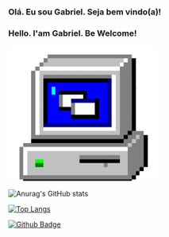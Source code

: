 ### Olá. Eu sou Gabriel. Seja bem vindo(a)!
### Hello. I'am Gabriel. Be Welcome!

<img src=https://github.com/TheDudeThatCode/TheDudeThatCode/blob/master/Assets/PC.gif width="300">

![Anurag's GitHub stats](https://github-readme-stats.vercel.app/api?username=gabriel-cavalcante-de-jesus-oliveira&show_icons=true&theme=radical)

[![Top Langs](https://github-readme-stats.vercel.app/api/top-langs/?username=gabriel-cavalcante-de-jesus-oliveira&layout=compact)](https://github.com/anuraghazra/github-readme-stats)

[![Github Badge](https://img.shields.io/badge/-Github-000?style=flat-square&logo=Github&logoColor=white&link=https://github.com)](https://github.com)
